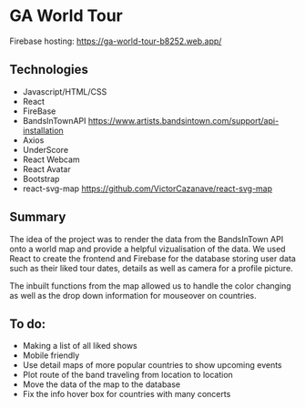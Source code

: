 # GA World Tour
Firebase hosting: https://ga-world-tour-b8252.web.app/

## Technologies 
- Javascript/HTML/CSS
- React
- FireBase
- BandsInTownAPI https://www.artists.bandsintown.com/support/api-installation
- Axios
- UnderScore
- React Webcam
- React Avatar
- Bootstrap
- react-svg-map https://github.com/VictorCazanave/react-svg-map


## Summary
The idea of the project was to render the data from the BandsInTown API onto a world map and provide a helpful vizualisation of the data.
We used React to create the frontend and Firebase for the database storing user data such as their liked tour dates, details as well as camera for a profile picture.


The inbuilt functions from the map allowed us to handle the color changing as well as the drop down information for mouseover on countries.

## To do:
- Making a list of all liked shows
- Mobile friendly
- Use detail maps of more popular countries to show upcoming events
- Plot route of the band traveling from location to location
- Move the data of the map to the database
- Fix the info hover box for countries with many concerts

